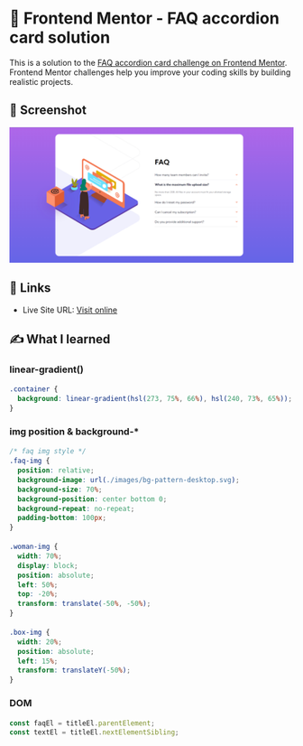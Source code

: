 # 🐾 Frontend Mentor - FAQ accordion card solution

This is a solution to the [FAQ accordion card challenge on Frontend Mentor](https://www.frontendmentor.io/challenges/faq-accordion-card-XlyjD0Oam). Frontend Mentor challenges help you improve your coding skills by building realistic projects.


## 📸 Screenshot

![desktop screenshot](./screenshot.png)


## 🔗 Links

- Live Site URL: [Visit online](http://blahking.github.io/pages/05-frontend-mentor-5)


## ✍️ What I learned 

### linear-gradient()

```css
.container {
  background: linear-gradient(hsl(273, 75%, 66%), hsl(240, 73%, 65%));
}
```

### img position & background-*
```css
/* faq img style */
.faq-img {
  position: relative;
  background-image: url(./images/bg-pattern-desktop.svg);
  background-size: 70%;
  background-position: center bottom 0;
  background-repeat: no-repeat;
  padding-bottom: 100px;
}

.woman-img {
  width: 70%;
  display: block;
  position: absolute;
  left: 50%;
  top: -20%;
  transform: translate(-50%, -50%);
}

.box-img {
  width: 20%;
  position: absolute;
  left: 15%;
  transform: translateY(-50%);
}
```


### DOM
```js
const faqEl = titleEl.parentElement;
const textEl = titleEl.nextElementSibling;
```